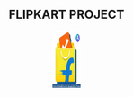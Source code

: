 <h2 align="center">FLIPKART PROJECT </h2>
<p align="center">
<img src="assets/flipi.png" alt="flipkart" height="100" width="50" ></p>
